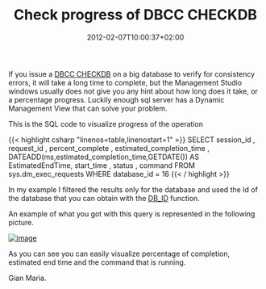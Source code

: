 ﻿---
title: "Check progress of DBCC CHECKDB"
description: ""
date: 2012-02-07T10:00:37+02:00
draft: false
tags: [Sql Server]
categories: [Sql Server]
---
If you issue a [DBCC CHECKDB](http://msdn.microsoft.com/en-us/library/ms176064.aspx) on a big database to verify for consistency errors, it will take a long time to complete, but the Management Studio windows usually does not give you any hint about how long does it take, or a percentage progress. Luckily enough sql server has a Dynamic Management View that can solve your problem.

This is the SQL code to visualize progress of the operation

{{< highlight csharp "linenos=table,linenostart=1" >}}
SELECT  session_id ,
request_id ,
percent_complete ,
estimated_completion_time ,
DATEADD(ms,estimated_completion_time,GETDATE()) AS EstimatedEndTime,
start_time ,
status ,
command
FROM sys.dm_exec_requests
WHERE database_id = 16
{{< / highlight >}}

In my example I filtered the results only for the database and used the Id of the database that you can obtain with the [DB\_ID](http://msdn.microsoft.com/en-us/library/ms186274.aspx) function.

An example of what you got with this query is represented in the following picture.

[![image](https://www.codewrecks.com/blog/wp-content/uploads/2012/02/image_thumb6.png "image")](https://www.codewrecks.com/blog/wp-content/uploads/2012/02/image6.png)

As you can see you can easily visualize percentage of completion, estimated end time and the command that is running.

Gian Maria.
